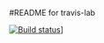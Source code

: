 #README for travis-lab

[![Build                status](https://api.travis-ci.org/andrewpsuedonym/travis-lab.svg?master)](https://travis-ci.org/andrewpsuedonym)]
